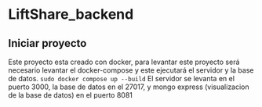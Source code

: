 # LiftShare_backend
## Iniciar proyecto
Este proyecto esta creado con docker, para levantar este proyecto será necesario levantar el docker-compose y este ejecutará el servidor y la base de datos.
`sudo docker compose up --build`
El servidor se levanta en el puerto 3000, la base de datos en el 27017, y mongo express (visualizacion de la base de datos) en el puerto 8081

